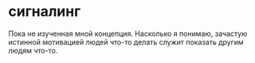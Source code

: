 # сигналинг
Пока не изученная мной концепция. Насколько я понимаю, зачастую истинной мотивацией людей что-то делать служит показать другим людям что-то.